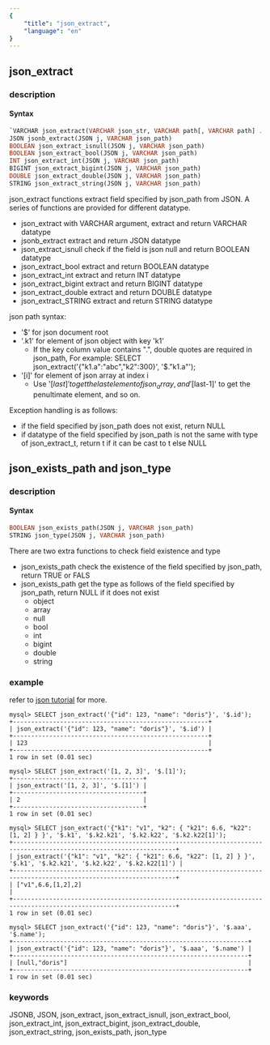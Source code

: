 ```yaml
---
{
    "title": "json_extract",
    "language": "en"
}
---
```


<!-- 
Licensed to the Apache Software Foundation (ASF) under one
or more contributor license agreements.  See the NOTICE file
distributed with this work for additional information
regarding copyright ownership.  The ASF licenses this file
to you under the Apache License, Version 2.0 (the
"License"); you may not use this file except in compliance
with the License.  You may obtain a copy of the License at

  http://www.apache.org/licenses/LICENSE-2.0

Unless required by applicable law or agreed to in writing,
software distributed under the License is distributed on an
"AS IS" BASIS, WITHOUT WARRANTIES OR CONDITIONS OF ANY
KIND, either express or implied.  See the License for the
specific language governing permissions and limitations
under the License.
-->

## json_extract

<version since="dev"></version>

### description

#### Syntax

```sql
`VARCHAR json_extract(VARCHAR json_str, VARCHAR path[, VARCHAR path] ...))`
JSON jsonb_extract(JSON j, VARCHAR json_path)
BOOLEAN json_extract_isnull(JSON j, VARCHAR json_path)
BOOLEAN json_extract_bool(JSON j, VARCHAR json_path)
INT json_extract_int(JSON j, VARCHAR json_path)
BIGINT json_extract_bigint(JSON j, VARCHAR json_path)
DOUBLE json_extract_double(JSON j, VARCHAR json_path)
STRING json_extract_string(JSON j, VARCHAR json_path)
```

json_extract functions extract field specified by json_path from JSON. A series of functions are provided for different datatype.
- json_extract with VARCHAR argument, extract and return VARCHAR datatype
- jsonb_extract extract and return JSON datatype
- json_extract_isnull check if the field is json null and return BOOLEAN datatype
- json_extract_bool extract and return BOOLEAN datatype
- json_extract_int extract and return INT datatype
- json_extract_bigint extract and return BIGINT datatype
- json_extract_double extract and return DOUBLE datatype
- json_extract_STRING extract and return STRING datatype

json path syntax:
- '$' for json document root
- '.k1' for element of json object with key 'k1'
  - If the key column value contains ".", double quotes are required in json_path, For example: SELECT json_extract('{"k1.a":"abc","k2":300}', '$."k1.a"');
- '[i]' for element of json array at index i
  - Use '$[last]' to get the last element of json_array, and '$[last-1]' to get the penultimate element, and so on.


Exception handling is as follows:
- if the field specified by json_path does not exist, return NULL
- if datatype of the field specified by json_path is not the same with type of json_extract_t, return t if it can be cast to t else NULL


## json_exists_path and json_type
### description

#### Syntax

```sql
BOOLEAN json_exists_path(JSON j, VARCHAR json_path)
STRING json_type(JSON j, VARCHAR json_path)
```

There are two extra functions to check field existence and type
- json_exists_path check the existence of the field specified by json_path, return TRUE or FALS
- json_exists_path get the type as follows of the field specified by json_path, return NULL if it does not exist
  - object
  - array
  - null
  - bool
  - int
  - bigint
  - double
  - string

### example

refer to [json tutorial](../../sql-reference/Data-Types/JSON.md) for more.

```
mysql> SELECT json_extract('{"id": 123, "name": "doris"}', '$.id');
+------------------------------------------------------+
| json_extract('{"id": 123, "name": "doris"}', '$.id') |
+------------------------------------------------------+
| 123                                                  |
+------------------------------------------------------+
1 row in set (0.01 sec)

mysql> SELECT json_extract('[1, 2, 3]', '$.[1]');
+------------------------------------+
| json_extract('[1, 2, 3]', '$.[1]') |
+------------------------------------+
| 2                                  |
+------------------------------------+
1 row in set (0.01 sec)

mysql> SELECT json_extract('{"k1": "v1", "k2": { "k21": 6.6, "k22": [1, 2] } }', '$.k1', '$.k2.k21', '$.k2.k22', '$.k2.k22[1]');
+-------------------------------------------------------------------------------------------------------------------+
| json_extract('{"k1": "v1", "k2": { "k21": 6.6, "k22": [1, 2] } }', '$.k1', '$.k2.k21', '$.k2.k22', '$.k2.k22[1]') |
+-------------------------------------------------------------------------------------------------------------------+
| ["v1",6.6,[1,2],2]                                                                                                |
+-------------------------------------------------------------------------------------------------------------------+
1 row in set (0.01 sec)

mysql> SELECT json_extract('{"id": 123, "name": "doris"}', '$.aaa', '$.name');
+-----------------------------------------------------------------+
| json_extract('{"id": 123, "name": "doris"}', '$.aaa', '$.name') |
+-----------------------------------------------------------------+
| [null,"doris"]                                                  |
+-----------------------------------------------------------------+
1 row in set (0.01 sec)
```


### keywords
JSONB, JSON, json_extract, json_extract_isnull, json_extract_bool, json_extract_int, json_extract_bigint, json_extract_double, json_extract_string, json_exists_path, json_type